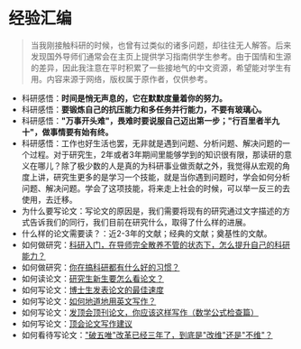 # 经验汇编

> 当我刚接触科研的时候，也曾有过类似的诸多问题，却往往无人解答。后来发现国外导师们通常会在主页上提供学习指南供学生参考。由于国情和生源的差异，因此我注意在平时积累了一些接地气的中文资源，希望能对学生有用。内容来源于网络，版权属于原作者，仅供参考。



- 科研感悟：**时间是悄无声息的，它在默默度量着你的努力。**
- 科研感悟：**要锻炼自己的抗压能力和多任务并行能力，不要有玻璃心。**
- 科研感悟：**"万事开头难"，畏难时要说服自己迈出第一步；"行百里者半九十"，做事情要有始有终。**
- 科研感悟：工作也好生活也罢，无非就是遇到问题、分析问题、解决问题的一个过程。对于研究生，2年或者3年期间里能够学到的知识很有限，那读研的意义在哪儿？除了极少数的人是真的为科研事业做贡献之外，我觉得从宏观的角度上讲，研究生更多的是学习一个技能，就是当你遇到问题时，学会如何分析问题、解决问题。学会了这项技能，将来走上社会的时候，可以举一反三的去使用，去迁移。
- 为什么要写论文：写论文的原因是，我们需要将现有的研究通过文字描述的方式告诉我们的同行，我们目前在研究什么，取得了什么样的进展。
- 什么样的论文需要读？：近2-3年的文献；经典的文献；奠基性的文献。
- 如何做研究：[科研入门，在导师完全散养不管的状态下，怎么提升自己的科研能力？](https://www.zhihu.com/question/385466539/answer/2268892163)
- 如何做研究：[你在搞科研都有什么好的习惯？](https://mp.weixin.qq.com/s/MVnr8sV0i2qXjSGT2xmJ2w)
- 如何读论文：[研究生新生要怎么看论文？](https://www.zhihu.com/question/304334959)
- 如何写论文：[博士生发表论文的最佳速度](https://blog.sina.com.cn/s/blog_4b2b16c90102zppf.html) 
- 如何写论文：[如何地道地用英文写作？](https://zhuanlan.zhihu.com/p/76560542)
- 如何写论文：[发顶会顶刊论文，你应该这样写作（数学公式检查篇）](https://baijiahao.baidu.com/s?id=1739383075056032366&wfr=spider&for=pc)
- 如何写论文：[顶会论文写作建议](https://zhuanlan.zhihu.com/p/633108071)
- 如何看待写论文：["破五唯"改革已经三年了，到底是"改维"还是"不维"？](https://mp.weixin.qq.com/s?__biz=MzI1MjAzNTI2MQ==&mid=2649740287&idx=1&sn=aa35d51799886ea188d5af617c11841d&chksm=f1f29a2dc685133b69fb00b89cb7b481ce3f32764a11767604e997fd2082aaaa6f08174605b3&scene=27)
